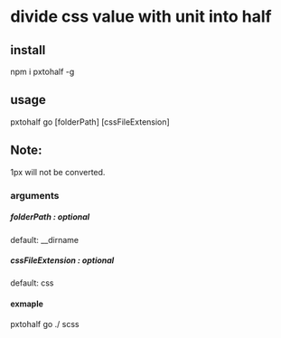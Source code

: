 # divide css value with unit into half 

## install
npm i pxtohalf -g

## usage          
pxtohalf go [folderPath] [cssFileExtension]

## Note:
1px will not be converted.

### arguments
##### folderPath : optional
default: __dirname

##### cssFileExtension : optional
default: css

#### exmaple
pxtohalf go ./ scss 


 